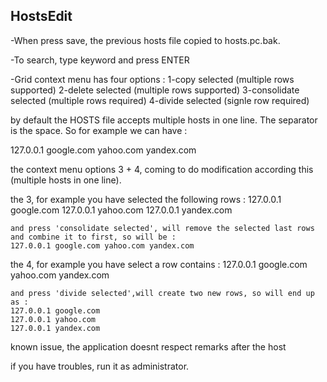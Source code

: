 HostsEdit
---------

-When press save, the previous hosts file copied to hosts.pc.bak.

-To search, type keyword and press ENTER

-Grid context menu has four options :
	1-copy selected (multiple rows supported)
	2-delete selected (multiple rows supported)
	3-consolidate selected (multiple rows required)
	4-divide selected (signle row required)

by default the HOSTS file accepts multiple hosts in one line. The separator is the space. So for example we can have :

127.0.0.1 google.com yahoo.com yandex.com

the context menu options 3 + 4, coming to do modification according this (multiple hosts in one line).

the 3, for example you have selected the following rows :
	127.0.0.1 google.com
	127.0.0.1 yahoo.com
	127.0.0.1 yandex.com

	and press 'consolidate selected', will remove the selected last rows and combine it to first, so will be :
	127.0.0.1 google.com yahoo.com yandex.com

the 4, for example you have select a row contains :
	127.0.0.1 google.com yahoo.com yandex.com

	and press 'divide selected',will create two new rows, so will end up as :
	127.0.0.1 google.com
	127.0.0.1 yahoo.com
	127.0.0.1 yandex.com
	

known issue, the application doesnt respect remarks after the host

if you have troubles, run it as administrator.